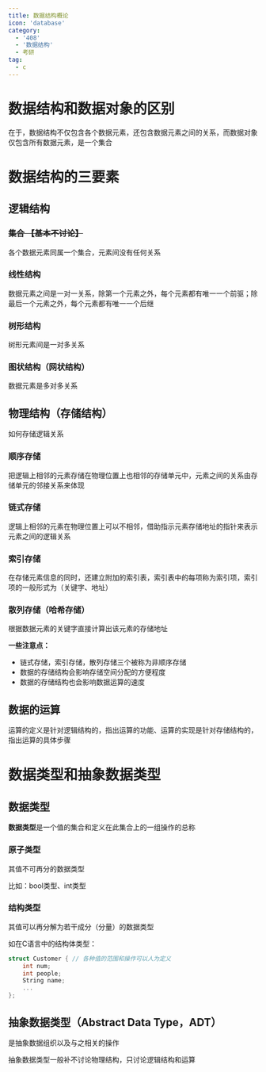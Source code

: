 ```yaml
---
title: 数据结构概论
icon: 'database'
category:
  - '408'   
  - '数据结构'
  - 考研
tag:
  - c
---
```

# 数据结构和数据对象的区别

在于，数据结构不仅包含各个数据元素，还包含数据元素之间的关系，而数据对象仅包含所有数据元素，是一个集合

# 数据结构的三要素

## 逻辑结构

### ~~集合 【基本不讨论】~~

各个数据元素同属一个集合，元素间没有任何关系

### 线性结构

数据元素之间是一对一关系，除第一个元素之外，每个元素都有唯一一个前驱；除最后一个元素之外，每个元素都有唯一一个后继

### 树形结构

树形元素间是一对多关系

### 图状结构（网状结构）

数据元素是多对多关系

## 物理结构（存储结构）

如何存储逻辑关系

### 顺序存储

把逻辑上相邻的元素存储在物理位置上也相邻的存储单元中，元素之间的关系由存储单元的邻接关系来体现

### 链式存储

逻辑上相邻的元素在物理位置上可以不相邻，借助指示元素存储地址的指针来表示元素之间的逻辑关系

### 索引存储

在存储元素信息的同时，还建立附加的索引表，索引表中的每项称为索引项，索引项的一般形式为（关键字、地址）

### 散列存储（哈希存储）

根据数据元素的关键字直接计算出该元素的存储地址

**一些注意点：**

- 链式存储，索引存储，散列存储三个被称为非顺序存储
- 数据的存储结构会影响存储空间分配的方便程度
- 数据的存储结构也会影响数据运算的速度

## 数据的运算

运算的定义是针对逻辑结构的，指出运算的功能、运算的实现是针对存储结构的，指出运算的具体步骤

# 数据类型和抽象数据类型

## 数据类型

**数据类型**是一个值的集合和定义在此集合上的一组操作的总称

### 原子类型

其值不可再分的数据类型

比如：bool类型、int类型

### 结构类型

其值可以再分解为若干成分（分量）的数据类型

如在C语言中的结构体类型：

```c
struct Customer { // 各种值的范围和操作可以人为定义
    int num;
    int people;
    String name;
    ...
};
```

## 抽象数据类型（Abstract Data Type，ADT）

是抽象数据组织以及与之相关的操作

抽象数据类型一般补不讨论物理结构，只讨论逻辑结构和运算
